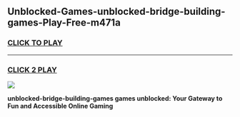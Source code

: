 
## Unblocked-Games-unblocked-bridge-building-games-Play-Free-m471a
<h3>
<a href="https://premium76.site?title=unblocked-bridge-building-games&ref=10A">CLICK TO PLAY</a></h3>
<hr>

<h3>
<a href="https://premium76.site?title=unblocked-bridge-building-games&ref=10A">CLICK 2 PLAY</a>
  
</h3>

<a href="https://premium76.site?title=unblocked-bridge-building-games&ref=10A"><img src="https://clearcache.store/games.png"></a>


**unblocked-bridge-building-games games unblocked: Your Gateway to Fun and Accessible Online Gaming**
